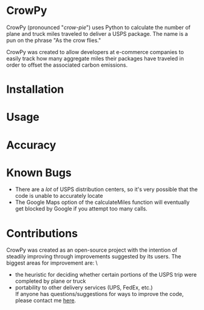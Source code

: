 # CrowPy

CrowPy (pronounced "*crow-pie*") uses Python to calculate the number of plane and truck miles traveled to deliver a USPS package. The name is a pun on the phrase "As the crow flies."

CrowPy was created to allow developers at e-commerce companies to easily track how many aggregate miles their packages have traveled in order to offset the associated carbon emissions. 

# Installation

# Usage

# Accuracy

# Known Bugs
* There are a *lot* of USPS distribution centers, so it's very possible that the code is unable to accurately locate 
* The Google Maps option of the calculateMiles function will eventually get blocked by Google if you attempt too many calls.

# Contributions

CrowPy was created as an open-source project with the intention of steadily improving through improvements suggested by its users. The biggest areas for improvement are: \
* the heuristic for deciding whether certain portions of the USPS trip were completed by plane or truck
* portability to other delivery services (UPS, FedEx, etc.)\
If anyone has questions/suggestions for ways to improve the code, please contact me [here](https://jcapili.wixsite.com/jasoncapili/contact).